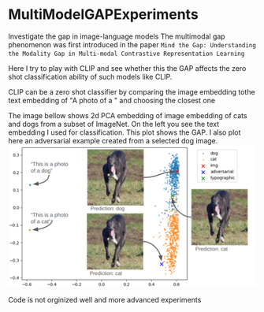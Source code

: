 # MultiModelGAPExperiments
Investigate the gap in image-language models
The multimodal gap phenomenon was first introduced in the paper
`Mind the Gap: Understanding the Modality Gap in Multi-modal Contrastive Representation Learning
`

Here I try to play with CLIP and see whether this the GAP affects the zero shot classification ability of such models like CLIP.

CLIP can be a zero shot classifier by comparing the image embedding tothe text embedding of
"A photo of a <object name>" and choosing the closest one

The image bellow shows 2d PCA embedding of image embedding of cats and dogs from a subset of ImageNet. 
On the left you see the text embedding I used for classification. This plot shows the GAP.
I also plot here an adversarial example created from a selected dog image.
![image](images/example.png)

Code is not orginized well and more advanced experiments